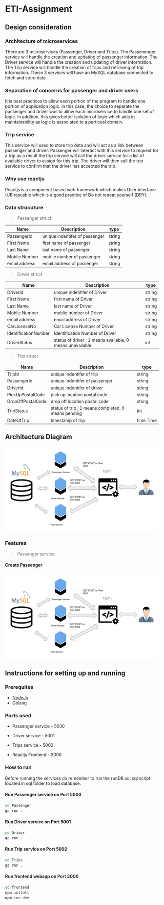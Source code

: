 # ETI-Assignment

## Design consideration

### Architecture of microservices

There are 3 microservices (Passenger, Driver and Trips). The Passenenger service will handle the creation and updating of passenger information. The Driver service will handle the creation and updating of driver information. The Trip service will handle the creation of trips and retrieving of trip information. These 3 services will have an MySQL database connected to fetch and store data.

### Separation of concerns for passenger and driver users

It is best practices to allow each portion of the program to handle one portion of application logic. In this case, the choice to separate the passenger and driver was to allow each microservice to handle one set of logic. In addition, this gives better isolation of logic which aids in maintainability as logic is associated to a particual domain.

### Trip service

This service will used to store trip data and will act as a link between passenger and driver. Passenger will interact with this service to request for a trip as a result the trip service will call the driver service for a list of available driver to assign for this trip. The driver will then call the trip service to confirm that the driver has accepted the trip.

### Why use reactjs

Reactjs is a component based web framework which makes User interface (UI) resuable which is a good practice of Do not repeat yourself (DRY).

### Data strucuture

> Passenger struct

| Name          | Description                    | type   |
| ------------- | ------------------------------ | ------ |
| PassengerId   | unique indentifer of passenger | string |
| First Name    | first name of passenger        | string |
| Last Name     | last name of passenger         | string |
| Moblie Number | moblie number of passenger     | string |
| email address | email address of passenger     | string |

> Driver struct

| Name                 | Description                                               | type   |
| -------------------- | --------------------------------------------------------- | ------ |
| DriverId             | unique indentifer of Driver                               | string |
| First Name           | first name of Driver                                      | string |
| Last Name            | last name of Driver                                       | string |
| Moblie Number        | moblie number of Driver                                   | string |
| email address        | email address of Driver                                   | string |
| CarLicenseNo         | Car License Number of Driver                              | string |
| IdentificationNumber | Identification Number of Driver                           | string |
| DriverStatus         | status of driver , 1 means available, 0 means unavailable | int    |

> Trip struct

| Name              | Description                                         | type      |
| ----------------- | --------------------------------------------------- | --------- |
| TripId            | unique indentifer of trip                           | string    |
| PassengerId       | unique indentifer of passenger                      | string    |
| DriverId          | unique indentifer of driver                         | string    |
| PickUpPostalCode  | pick up location postal code                        | string    |
| DropOffPostalCode | drop off location postal code                       | string    |
| TripStatus        | status of trip , 1 means completed, 0 means pending | int       |
| DateOfTrip        | timestamp of trip                                   | time.Time |

## Architecture Diagram

![Architecture Diagram](https://github.com/ZacharyHRQ/ETI-Assignment/blob/main/Architecture.png)

### Features

> Passenger service

#### Create Passenger

![Architecture Diagram](https://github.com/ZacharyHRQ/ETI-Assignment/blob/main/Architecture.png)

## Instructions for setting up and running

### Prerequites

- [NodeJs](https://nodejs.org/en/)
- Golang

### Ports used

- Passenger service - 5000
- Driver service - 5001
- Trips service - 5002

- Reactjs Frontend - 3000

### How to run

Before running the services do remember to run the runDB.sql sql script located in sql folder to load database.

#### Run Passenger service on Port 5000

```bash
cd Passenger
go run .
```

#### Run Driver service on Port 5001

```bash
cd Driver
go run .
```

#### Run Trip service on Port 5002

```bash
cd Trips
go run .
```

#### Run frontend webapp on Port 3000

```bash
cd frontend
npm install
npm run dev
```
